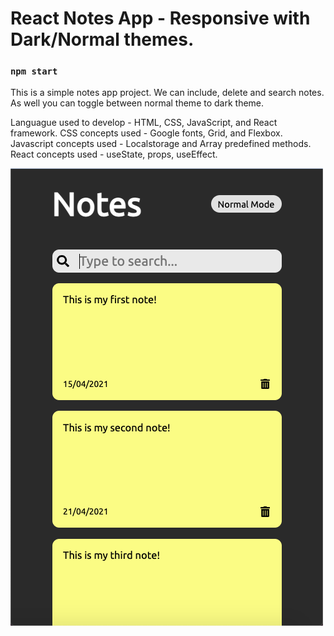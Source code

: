 # React Notes App - Responsive with Dark/Normal themes.

### `npm start`

This is a simple notes app project. We can include, delete and search notes. As well you can toggle between normal theme to dark theme.

Languague used to develop - HTML, CSS, JavaScript, and React framework.
CSS concepts used - Google fonts, Grid, and Flexbox.
Javascript concepts used - Localstorage and Array predefined methods.
React concepts used - useState, props, useEffect.

![Mobile View of App](https://github.com/TejasSathe010/React-Notes-App/blob/master/Screenshot%202022-01-15%20at%204.12.35%20PM.png)

